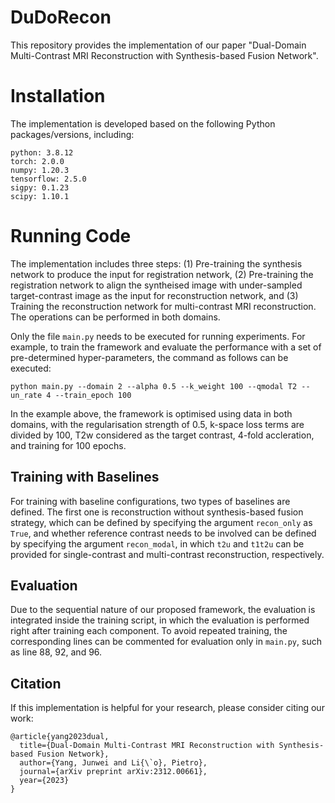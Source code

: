 # DuDoRecon
This repository provides the implementation of our paper "Dual-Domain Multi-Contrast MRI Reconstruction with Synthesis-based Fusion Network".


# Installation
The implementation is developed based on the following Python packages/versions, including:
```
python: 3.8.12
torch: 2.0.0
numpy: 1.20.3
tensorflow: 2.5.0
sigpy: 0.1.23
scipy: 1.10.1
```

# Running Code
The implementation includes three steps: (1) Pre-training the synthesis network to produce the input for registration network, (2) Pre-training the registration network to align the syntheised image with under-sampled target-contrast image as the input for reconstruction network, and (3) Training the reconstruction network for multi-contrast MRI reconstruction. The operations can be performed in both domains.

Only the file `main.py` needs to be executed for running experiments. For example, to train the framework and evaluate the performance with a set of pre-determined hyper-parameters, the command as follows can be executed:
```
python main.py --domain 2 --alpha 0.5 --k_weight 100 --qmodal T2 --un_rate 4 --train_epoch 100
```
In the example above, the framework is optimised using data in both domains, with the regularisation strength of 0.5, k-space loss terms are divided by 100, T2w considered as the target contrast, 4-fold accleration, and training for 100 epochs. 

## Training with Baselines
For training with baseline configurations, two types of baselines are defined. The first one is reconstruction without synthesis-based fusion strategy, which can be defined by specifying the argument `recon_only` as `True`, and whether reference contrast needs to be involved can be defined by specifying the argument `recon_modal`, in which `t2u` and `t1t2u` can be provided for single-contrast and multi-contrast reconstruction, respectively.

## Evaluation
Due to the sequential nature of our proposed framework, the evaluation is integrated inside the training script, in which the evaluation is performed right after training each component. To avoid repeated training, the corresponding lines can be commented for evaluation only in `main.py`, such as line 88, 92, and 96.

## Citation
If this implementation is helpful for your research, please consider citing our work:
```
@article{yang2023dual,
  title={Dual-Domain Multi-Contrast MRI Reconstruction with Synthesis-based Fusion Network},
  author={Yang, Junwei and Li{\`o}, Pietro},
  journal={arXiv preprint arXiv:2312.00661},
  year={2023}
}
```
